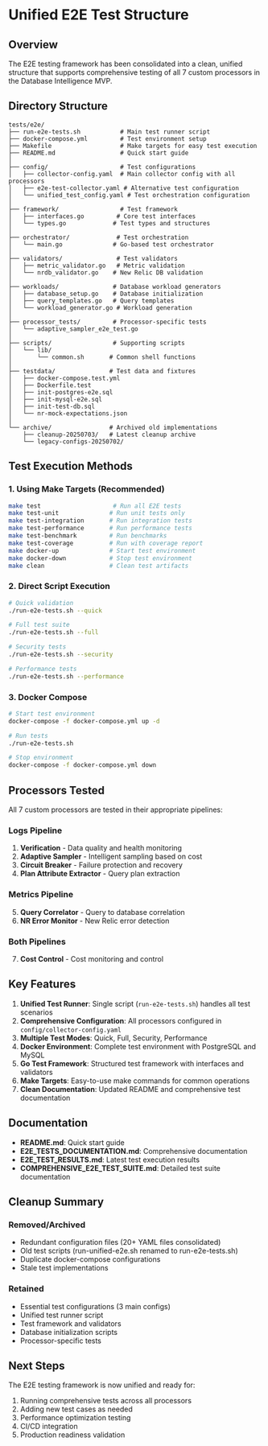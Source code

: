 # Unified E2E Test Structure

## Overview

The E2E testing framework has been consolidated into a clean, unified structure that supports comprehensive testing of all 7 custom processors in the Database Intelligence MVP.

## Directory Structure

```
tests/e2e/
├── run-e2e-tests.sh           # Main test runner script
├── docker-compose.yml         # Test environment setup
├── Makefile                   # Make targets for easy test execution
├── README.md                  # Quick start guide
│
├── config/                    # Test configurations
│   ├── collector-config.yaml  # Main collector config with all processors
│   ├── e2e-test-collector.yaml # Alternative test configuration
│   └── unified_test_config.yaml # Test orchestration configuration
│
├── framework/                 # Test framework
│   ├── interfaces.go         # Core test interfaces
│   └── types.go             # Test types and structures
│
├── orchestrator/             # Test orchestration
│   └── main.go              # Go-based test orchestrator
│
├── validators/               # Test validators
│   ├── metric_validator.go   # Metric validation
│   └── nrdb_validator.go    # New Relic DB validation
│
├── workloads/               # Database workload generators
│   ├── database_setup.go    # Database initialization
│   ├── query_templates.go   # Query templates
│   └── workload_generator.go # Workload generation
│
├── processor_tests/         # Processor-specific tests
│   └── adaptive_sampler_e2e_test.go
│
├── scripts/                 # Supporting scripts
│   └── lib/
│       └── common.sh       # Common shell functions
│
├── testdata/               # Test data and fixtures
│   ├── docker-compose.test.yml
│   ├── Dockerfile.test
│   ├── init-postgres-e2e.sql
│   ├── init-mysql-e2e.sql
│   ├── init-test-db.sql
│   └── nr-mock-expectations.json
│
└── archive/                # Archived old implementations
    ├── cleanup-20250703/   # Latest cleanup archive
    └── legacy-configs-20250702/
```

## Test Execution Methods

### 1. Using Make Targets (Recommended)

```bash
make test                    # Run all E2E tests
make test-unit              # Run unit tests only
make test-integration       # Run integration tests
make test-performance       # Run performance tests
make test-benchmark         # Run benchmarks
make test-coverage          # Run with coverage report
make docker-up              # Start test environment
make docker-down            # Stop test environment
make clean                  # Clean test artifacts
```

### 2. Direct Script Execution

```bash
# Quick validation
./run-e2e-tests.sh --quick

# Full test suite
./run-e2e-tests.sh --full

# Security tests
./run-e2e-tests.sh --security

# Performance tests
./run-e2e-tests.sh --performance
```

### 3. Docker Compose

```bash
# Start test environment
docker-compose -f docker-compose.yml up -d

# Run tests
./run-e2e-tests.sh

# Stop environment
docker-compose -f docker-compose.yml down
```

## Processors Tested

All 7 custom processors are tested in their appropriate pipelines:

### Logs Pipeline
1. **Verification** - Data quality and health monitoring
2. **Adaptive Sampler** - Intelligent sampling based on cost
3. **Circuit Breaker** - Failure protection and recovery
4. **Plan Attribute Extractor** - Query plan extraction

### Metrics Pipeline
5. **Query Correlator** - Query to database correlation
6. **NR Error Monitor** - New Relic error detection

### Both Pipelines
7. **Cost Control** - Cost monitoring and control

## Key Features

1. **Unified Test Runner**: Single script (`run-e2e-tests.sh`) handles all test scenarios
2. **Comprehensive Configuration**: All processors configured in `config/collector-config.yaml`
3. **Multiple Test Modes**: Quick, Full, Security, Performance
4. **Docker Environment**: Complete test environment with PostgreSQL and MySQL
5. **Go Test Framework**: Structured test framework with interfaces and validators
6. **Make Targets**: Easy-to-use make commands for common operations
7. **Clean Documentation**: Updated README and comprehensive test documentation

## Documentation

- **README.md**: Quick start guide
- **E2E_TESTS_DOCUMENTATION.md**: Comprehensive documentation
- **E2E_TEST_RESULTS.md**: Latest test execution results
- **COMPREHENSIVE_E2E_TEST_SUITE.md**: Detailed test suite documentation

## Cleanup Summary

### Removed/Archived
- Redundant configuration files (20+ YAML files consolidated)
- Old test scripts (run-unified-e2e.sh renamed to run-e2e-tests.sh)
- Duplicate docker-compose configurations
- Stale test implementations

### Retained
- Essential test configurations (3 main configs)
- Unified test runner script
- Test framework and validators
- Database initialization scripts
- Processor-specific tests

## Next Steps

The E2E testing framework is now unified and ready for:
1. Running comprehensive tests across all processors
2. Adding new test cases as needed
3. Performance optimization testing
4. CI/CD integration
5. Production readiness validation